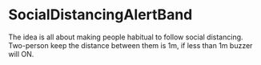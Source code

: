 # SocialDistancingAlertBand
The idea is all about making people habitual to follow social distancing. Two-person keep the distance between them is 1m, if less than 1m buzzer will ON. 
